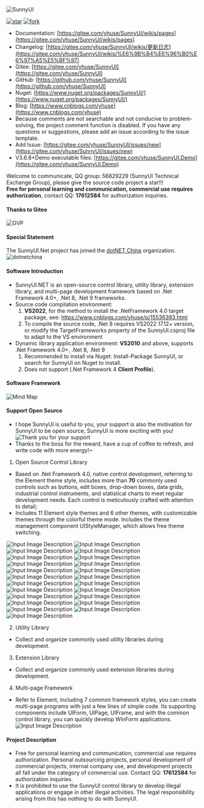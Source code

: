 ![SunnyUI](https://images.gitee.com/uploads/images/2021/0324/213615_54240ba9_416720.png "SunnyUI.png")

[![star](https://gitee.com/yhuse/SunnyUI/badge/star.svg?theme=gvp)](https://gitee.com/yhuse/SunnyUI/stargazers)
[![fork](https://gitee.com/yhuse/SunnyUI/badge/fork.svg?theme=gvp)](https://gitee.com/yhuse/SunnyUI/members)    
- Documentation: [https://gitee.com/yhuse/SunnyUI/wikis/pages](https://gitee.com/yhuse/SunnyUI/wikis/pages) 
- Changelog: [https://gitee.com/yhuse/SunnyUI/wikis/更新日志](https://gitee.com/yhuse/SunnyUI/wikis/%E6%9B%B4%E6%96%B0%E6%97%A5%E5%BF%97)
- Gitee: [https://gitee.com/yhuse/SunnyUI](https://gitee.com/yhuse/SunnyUI)    
- GitHub: [https://github.com/yhuse/SunnyUI](https://github.com/yhuse/SunnyUI)    
- Nuget: [https://www.nuget.org/packages/SunnyUI/](https://www.nuget.org/packages/SunnyUI/)    
- Blog: [https://www.cnblogs.com/yhuse](https://www.cnblogs.com/yhuse)    
- Because comments are not searchable and not conducive to problem-solving, the project comment function is disabled. If you have any questions or suggestions, please add an issue according to the issue template.    
- Add Issue: [https://gitee.com/yhuse/SunnyUI/issues/new](https://gitee.com/yhuse/SunnyUI/issues/new)    
- V3.6.8+Demo executable files: [https://gitee.com/yhuse/SunnyUI.Demo](https://gitee.com/yhuse/SunnyUI.Demo)
    
Welcome to communicate, QQ group: 56829229 (SunnyUI Technical Exchange Group), please give the source code project a star!!!  
**Free for personal learning and communication, commercial use requires authorization**, contact QQ: **17612584** for authorization inquiries.  

#### Thanks to Gitee
![GVP](https://images.gitee.com/uploads/images/2021/0526/214138_85647268_416720.png "QQ图片20210526213958.png")  
    
#### Special Statement
The SunnyUI.Net project has joined the [dotNET China](https://gitee.com/dotnetchina) organization.<br/>
![dotnetchina](https://images.gitee.com/uploads/images/2021/0324/120117_2da9922c_416720.png "132645_21007ea0_974299.png")

#### Software Introduction
- SunnyUI.NET is an open-source control library, utility library, extension library, and multi-page development framework based on .Net Framework 4.0+, .Net 8, .Net 9 frameworks.    
- Source code compilation environment:    
  1. **VS2022**, for the method to install the .NetFramework 4.0 target package, see: https://www.cnblogs.com/yhuse/p/15536393.html    
  2. To compile the source code, .Net 8 requires VS2022 17.12+ version, or modify the TargetFrameworks property of the SunnyUI.csproj file to adapt to the VS environment    
- Dynamic library application environment: **VS2010** and above, supports .Net Framework 4.0+, .Net 8, .Net 9    
  1. Recommended to install via Nuget: Install-Package SunnyUI, or search for SunnyUI on Nuget to install.    
  2. Does not support (.Net Framework 4 **Client Profile**).     
    
#### Software Framework
![Mind Map](https://images.gitee.com/uploads/images/2020/0627/210016_f3203a8b_416720.png "0.png")

#### Support Open Source
- I hope SunnyUI is useful to you, your support is also the motivation for SunnyUI to be open source, SunnyUI is more exciting with you!
![Thank you for your support](https://images.gitee.com/uploads/images/2021/0409/201558_9a0993a3_416720.png "SupportSunnyUI.png")
- Thanks to the boss for the reward, have a cup of coffee to refresh, and write code with more energy!~

1. Open Source Control Library  

  - Based on .Net Framework 4.0, native control development, referring to the Element theme style, includes more than **70** commonly used controls such as buttons, edit boxes, drop-down boxes, data grids, industrial control instruments, and statistical charts to meet regular development needs. Each control is meticulously crafted with attention to detail;  
  - Includes 11 Element style themes and 6 other themes, with customizable themes through the colorful theme mode. Includes the theme management component UIStyleManager, which allows free theme switching.  

![Input Image Description](https://foruda.gitee.com/images/1695452615395997083/00202d42_416720.png "Screenshot")
![Input Image Description](https://foruda.gitee.com/images/1695452642851863238/aaeec26f_416720.png "Screenshot")
![Input Image Description](https://foruda.gitee.com/images/1695452680081274144/3c1e7f98_416720.png "Screenshot")
![Input Image Description](https://foruda.gitee.com/images/1695452700873038668/063ed9c0_416720.png "Screenshot")
![Input Image Description](https://foruda.gitee.com/images/1695452736023225936/3390f8f2_416720.png "Screenshot")
![Input Image Description](https://foruda.gitee.com/images/1695452755229762213/ca32e657_416720.png "Screenshot")
![Input Image Description](https://foruda.gitee.com/images/1695452775585329155/0dbba2b2_416720.png "Screenshot")
![Input Image Description](https://foruda.gitee.com/images/1695452790242801454/adfb6473_416720.png "Screenshot")
![Input Image Description](https://foruda.gitee.com/images/1695452812586687608/90d4f3eb_416720.png "Screenshot")
![Input Image Description](https://foruda.gitee.com/images/1695452847110834271/9be91c47_416720.png "Screenshot")
![Input Image Description](https://foruda.gitee.com/images/1695452877418500901/2c591614_416720.png "Screenshot")
![Input Image Description](https://foruda.gitee.com/images/1695452892176132380/6c05f728_416720.png "Screenshot")
![Input Image Description](https://foruda.gitee.com/images/1695452907304141254/2dd0aa1b_416720.png "Screenshot")
![Input Image Description](https://foruda.gitee.com/images/1695452922677145039/3e8f40d1_416720.png "Screenshot")
![Input Image Description](https://foruda.gitee.com/images/1695452941707002701/0706c309_416720.png "Screenshot")
![Input Image Description](https://foruda.gitee.com/images/1695452962527727515/528579ba_416720.png "Screenshot")
![Input Image Description](https://foruda.gitee.com/images/1695452975298844079/ec3b9fce_416720.png "Screenshot")
![Input Image Description](https://foruda.gitee.com/images/1695453017275109921/7560fffb_416720.png "Screenshot")
![Input Image Description](https://foruda.gitee.com/images/1695453028239627243/e3037142_416720.png "Screenshot")
![Input Image Description](https://foruda.gitee.com/images/1695453068134019308/8a62c6ca_416720.png "Screenshot")
![Input Image Description](https://foruda.gitee.com/images/1695453092842557213/2a930ecc_416720.png "Screenshot")
![Input Image Description](https://foruda.gitee.com/images/1695453118713578423/4bb3fa94_416720.png "Screenshot")
![Input Image Description](https://foruda.gitee.com/images/1695453138393750291/9ec560fd_416720.png "Screenshot")

2. Utility Library

  - Collect and organize commonly used utility libraries during development.

3. Extension Library

  - Collect and organize commonly used extension libraries during development.

4. Multi-page Framework

  - Refer to Element, including 7 common framework styles, you can create multi-page programs with just a few lines of simple code. Its supporting components include UIForm, UIPage, UIFrame, and with the common control library, you can quickly develop WinForm applications.
![Input Image Description](https://foruda.gitee.com/images/1695453189247127628/1adcd0d0_416720.png "Screenshot")

#### Project Description
- Free for personal learning and communication, commercial use requires authorization. Personal outsourcing projects, personal development of commercial projects, internal company use, and development projects all fall under the category of commercial use. Contact QQ: **17612584** for authorization inquiries.      
- It is prohibited to use the SunnyUI control library to develop illegal applications or engage in other illegal activities. The legal responsibility arising from this has nothing to do with SunnyUI.
